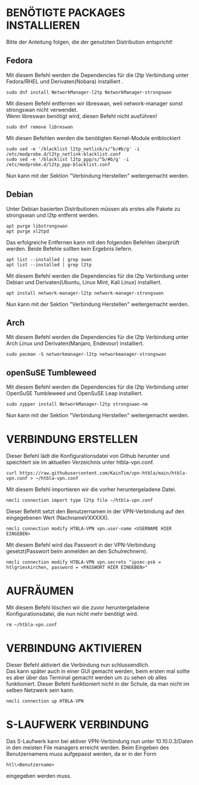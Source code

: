 # BENÖTIGTE PACKAGES INSTALLIEREN
Bitte der Anleitung folgen, die der genutzten Distribution entspricht!


## Fedora

Mit diesem Befehl werden die Dependencies für die l2tp Verbindung unter Fedora/RHEL und Derivaten(Nobara) installiert  .

```
sudo dnf install NetworkManager-l2tp NetworkManager-strongswan
```

Mit diesem Befehl entfernen wir libreswan, weil network-manager sonst strongswan nicht verwendet.  
Wenn libreswan benötigt wird, diesen Befehl nicht ausführen!  

```
sudo dnf remove libreswan
```

Mit diesen Befehlen werden die benötigten Kernel-Module entblockiert

```
sudo sed -e '/blacklist l2tp_netlink/s/^b/#b/g' -i /etc/modprobe.d/l2tp_netlink-blacklist.conf
sudo sed -e '/blacklist l2tp_ppp/s/^b/#b/g' -i /etc/modprobe.d/l2tp_ppp-blacklist.conf
```

Nun kann mit der Sektion "Verbindung Herstellen" weitergemacht werden.


## Debian

Unter Debian basierten Distributionen müssen als erstes alle Pakete zu strongswan und l2tp entfernt werden.

```
apt purge libstrongswan
apt purge xl2tpd
```

Das erfolgreiche Entfernen kann mit den folgenden Befehlen überprüft werden. Beide Befehle sollten kein Ergebnis liefern.

```
apt list --installed | grep swan
apt list --installed | grep l2tp
```

Mit diesem Befehl werden die Dependencies für die l2tp Verbindung unter Debian und Derivaten(Ubuntu, Linux Mint, Kali Linux) installiert.

```
apt install network-manager-l2tp network-manager-strongswan
```

Nun kann mit der Sektion "Verbindung Herstellen" weitergemacht werden.


## Arch

Mit diesem Befehl werden die Dependencies für die l2tp Verbindung unter Arch Linux und Derivaten(Manjaro, Endevour) installiert.

```
sudo pacman -S networkmanager-l2tp networkmanager-strongswan
```


## openSuSE Tumbleweed

Mit diesem Befehl werden die Dependencies für die l2tp Verbindung unter OpenSuSE Tumbleweed und OpenSuSE Leap installiert.

```
sudo zypper install NetworkManager-l2tp strongswan-nm
```

Nun kann mit der Sektion "Verbindung Herstellen" weitergemacht werden.


# VERBINDUNG ERSTELLEN
Dieser Befehl lädt die Konfigurationsdatei von Github herunter und speichtert sie im aktuellen Verzeichnis unter htbla-vpn.conf.

```
curl https://raw.githubusercontent.com/KainTim/vpn-htbla/main/htbla-vpn.conf > ~/htbla-vpn.conf
```

Mit diesem Befehl importieren wir die vorher heruntergeladene Datei.

```
nmcli connection import type l2tp file ~/htbla-vpn.conf
```

Dieser Befehlt setzt den Benutzernamen in der VPN-Verbindung auf den eingegebenen Wert (NachnameVXXXXX).

```
nmcli connection modify HTBLA-VPN vpn.user-name <USERNAME HIER EINGEBEN>
```

Mit diesem Befehl wird das Passwort in der VPN-Verbindung gesetzt(Passwort beim anmelden an den Schulrechnern).

```
nmcli connection modify HTBLA-VPN vpn.secrets "ipsec-psk = htlgrieskirchen, password = <PASSWORT HIER EINGEBEN>"
```


# AUFRÄUMEN

Mit diesem Befehl löschen wir die zuvor heruntergeladene Konfigurationsdatei, die nun nicht mehr benötigt wird.

```
rm ~/htbla-vpn.conf
```


# VERBINDUNG AKTIVIEREN
Dieser Befehl aktiviert die Verbindung nun schlussendlich.  
Das kann später auch in einer GUI gemacht werden, beim ersten mal sollte es aber über das Terminal gemacht werden um zu sehen ob alles funktioniert.
Dieser Befehl funktioniert nicht in der Schule, da man nicht im selben Netzwerk sein kann.

```
nmcli connection up HTBLA-VPN
```


# S-LAUFWERK VERBINDUNG

Das S-Laufwerk kann bei aktiver VPN-Verbindung nun unter 10.10.0.3/Daten in den meisten File managers erreicht werden.
Beim Eingeben des Benutzernamens muss aufgepasst werden, da er in der Form 

```htl\<Benutzername>``` 

eingegeben werden muss.
